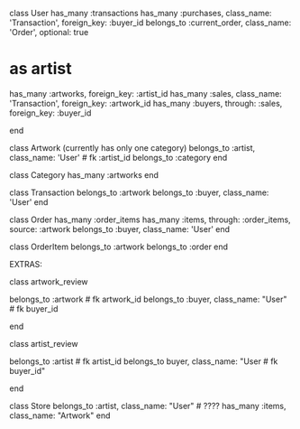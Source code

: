class User
  has_many :transactions
  has_many :purchases, class_name: 'Transaction', foreign_key: :buyer_id
  belongs_to :current_order, class_name: 'Order', optional: true

  # as artist
  has_many :artworks, foreign_key: :artist_id
  has_many :sales, class_name: 'Transaction', foreign_key: :artwork_id
  has_many :buyers, through: :sales, foreign_key: :buyer_id

end

class Artwork (currently has only one category)
  belongs_to :artist, class_name: 'User' # fk :artist_id
  belongs_to :category
end

class Category
  has_many :artworks
end

class Transaction
  belongs_to :artwork
  belongs_to :buyer, class_name: 'User'
end

class Order
  has_many :order_items
  has_many :items, through: :order_items, source: :artwork
  belongs_to :buyer, class_name: 'User'
end

class OrderItem
  belongs_to :artwork
  belongs_to :order
end


EXTRAS:

class artwork_review

  belongs_to :artwork # fk artwork_id
  belongs_to :buyer, class_name: "User" # fk buyer_id

end

class artist_review

  belongs_to :artist # fk artist_id
  belongs_to buyer, class_name: "User # fk buyer_id"

end

class Store
  belongs_to :artist, class_name: "User" # ????
  has_many :items, class_name: "Artwork"
end